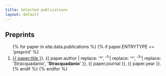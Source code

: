 ```yaml
---
title: Selected publications
layout: default
---
```

## Preprints
<OL>
{% for paper in site.data.publications %}
  {% if paper.ENTRYTYPE == 'preprint' %}
<li><a href="https://doi.org/{{ paper.doi }}" name="{{paper.ID}}">{{ paper.title }}</a>.  
{{ paper.author | replace: '*', '<sup>1</sup>'| replace: '^', '<sup>3</sup>'| replace: 'Stracquadanio', '<b>Stracquadanio</b>' }}, {{ paper.journal }}, {{ paper.year }}.</li>
  {% endif %}
{% endfor %}
</ol>
